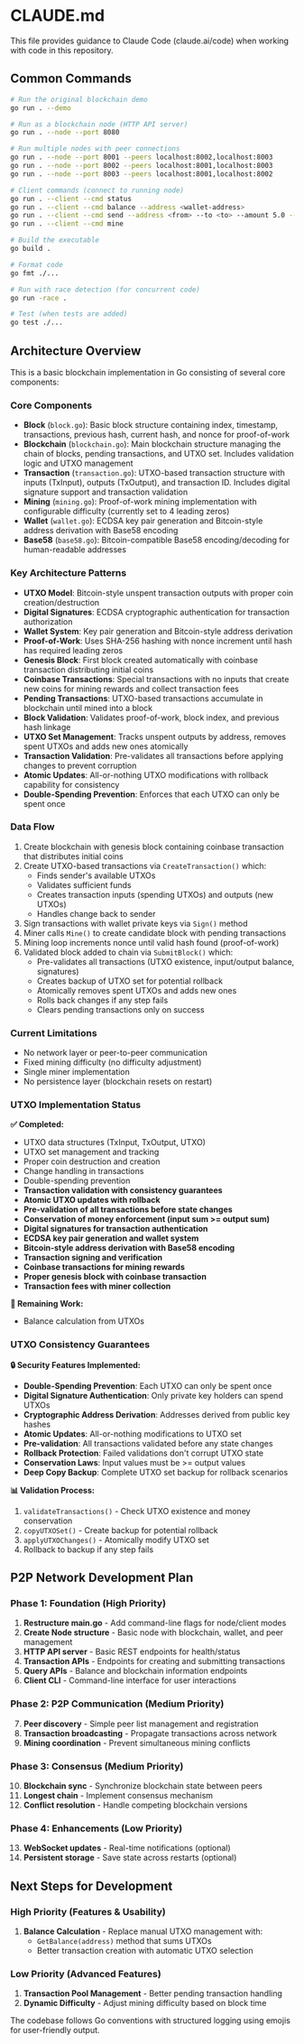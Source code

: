 # CLAUDE.md

This file provides guidance to Claude Code (claude.ai/code) when working with code in this repository.

## Common Commands

```bash
# Run the original blockchain demo
go run . --demo

# Run as a blockchain node (HTTP API server)
go run . --node --port 8080

# Run multiple nodes with peer connections
go run . --node --port 8001 --peers localhost:8002,localhost:8003
go run . --node --port 8002 --peers localhost:8001,localhost:8003
go run . --node --port 8003 --peers localhost:8001,localhost:8002

# Client commands (connect to running node)
go run . --client --cmd status
go run . --client --cmd balance --address <wallet-address>
go run . --client --cmd send --address <from> --to <to> --amount 5.0 --fee 0.1
go run . --client --cmd mine

# Build the executable
go build .

# Format code
go fmt ./...

# Run with race detection (for concurrent code)
go run -race .

# Test (when tests are added)
go test ./...
```

## Architecture Overview

This is a basic blockchain implementation in Go consisting of several core components:

### Core Components

- **Block** (`block.go`): Basic block structure containing index, timestamp, transactions, previous hash, current hash, and nonce for proof-of-work
- **Blockchain** (`blockchain.go`): Main blockchain structure managing the chain of blocks, pending transactions, and UTXO set. Includes validation logic and UTXO management
- **Transaction** (`transaction.go`): UTXO-based transaction structure with inputs (TxInput), outputs (TxOutput), and transaction ID. Includes digital signature support and transaction validation
- **Mining** (`mining.go`): Proof-of-work mining implementation with configurable difficulty (currently set to 4 leading zeros)
- **Wallet** (`wallet.go`): ECDSA key pair generation and Bitcoin-style address derivation with Base58 encoding
- **Base58** (`base58.go`): Bitcoin-compatible Base58 encoding/decoding for human-readable addresses

### Key Architecture Patterns

- **UTXO Model**: Bitcoin-style unspent transaction outputs with proper coin creation/destruction
- **Digital Signatures**: ECDSA cryptographic authentication for transaction authorization
- **Wallet System**: Key pair generation and Bitcoin-style address derivation
- **Proof-of-Work**: Uses SHA-256 hashing with nonce increment until hash has required leading zeros
- **Genesis Block**: First block created automatically with coinbase transaction distributing initial coins
- **Coinbase Transactions**: Special transactions with no inputs that create new coins for mining rewards and collect transaction fees
- **Pending Transactions**: UTXO-based transactions accumulate in blockchain until mined into a block
- **Block Validation**: Validates proof-of-work, block index, and previous hash linkage
- **UTXO Set Management**: Tracks unspent outputs by address, removes spent UTXOs and adds new ones atomically
- **Transaction Validation**: Pre-validates all transactions before applying changes to prevent corruption
- **Atomic Updates**: All-or-nothing UTXO modifications with rollback capability for consistency
- **Double-Spending Prevention**: Enforces that each UTXO can only be spent once

### Data Flow

1. Create blockchain with genesis block containing coinbase transaction that distributes initial coins
2. Create UTXO-based transactions via `CreateTransaction()` which:
   - Finds sender's available UTXOs
   - Validates sufficient funds
   - Creates transaction inputs (spending UTXOs) and outputs (new UTXOs)
   - Handles change back to sender
3. Sign transactions with wallet private keys via `Sign()` method
4. Miner calls `Mine()` to create candidate block with pending transactions
5. Mining loop increments nonce until valid hash found (proof-of-work)
6. Validated block added to chain via `SubmitBlock()` which:
   - Pre-validates all transactions (UTXO existence, input/output balance, signatures)
   - Creates backup of UTXO set for potential rollback
   - Atomically removes spent UTXOs and adds new ones
   - Rolls back changes if any step fails
   - Clears pending transactions only on success

### Current Limitations

- No network layer or peer-to-peer communication
- Fixed mining difficulty (no difficulty adjustment)
- Single miner implementation
- No persistence layer (blockchain resets on restart)

### UTXO Implementation Status

**✅ Completed:**
- UTXO data structures (TxInput, TxOutput, UTXO)
- UTXO set management and tracking
- Proper coin destruction and creation
- Change handling in transactions
- Double-spending prevention
- **Transaction validation with consistency guarantees**
- **Atomic UTXO updates with rollback**
- **Pre-validation of all transactions before state changes**
- **Conservation of money enforcement (input sum >= output sum)**
- **Digital signatures for transaction authentication**
- **ECDSA key pair generation and wallet system**
- **Bitcoin-style address derivation with Base58 encoding**
- **Transaction signing and verification**
- **Coinbase transactions for mining rewards**
- **Proper genesis block with coinbase transaction**
- **Transaction fees with miner collection**

**🚧 Remaining Work:**
- Balance calculation from UTXOs

### UTXO Consistency Guarantees

**🔒 Security Features Implemented:**
- **Double-Spending Prevention**: Each UTXO can only be spent once
- **Digital Signature Authentication**: Only private key holders can spend UTXOs
- **Cryptographic Address Derivation**: Addresses derived from public key hashes
- **Atomic Updates**: All-or-nothing modifications to UTXO set
- **Pre-validation**: All transactions validated before any state changes
- **Rollback Protection**: Failed validations don't corrupt UTXO state
- **Conservation Laws**: Input values must be >= output values
- **Deep Copy Backup**: Complete UTXO set backup for rollback scenarios

**📊 Validation Process:**
1. `validateTransactions()` - Check UTXO existence and money conservation
2. `copyUTXOSet()` - Create backup for potential rollback
3. `applyUTXOChanges()` - Atomically modify UTXO set
4. Rollback to backup if any step fails

## P2P Network Development Plan

### **Phase 1: Foundation (High Priority)**
1. **Restructure main.go** - Add command-line flags for node/client modes
2. **Create Node structure** - Basic node with blockchain, wallet, and peer management
3. **HTTP API server** - Basic REST endpoints for health/status
4. **Transaction APIs** - Endpoints for creating and submitting transactions
5. **Query APIs** - Balance and blockchain information endpoints
6. **Client CLI** - Command-line interface for user interactions

### **Phase 2: P2P Communication (Medium Priority)**
7. **Peer discovery** - Simple peer list management and registration
8. **Transaction broadcasting** - Propagate transactions across network
9. **Mining coordination** - Prevent simultaneous mining conflicts

### **Phase 3: Consensus (Medium Priority)**
10. **Blockchain sync** - Synchronize blockchain state between peers
11. **Longest chain** - Implement consensus mechanism
12. **Conflict resolution** - Handle competing blockchain versions

### **Phase 4: Enhancements (Low Priority)**
13. **WebSocket updates** - Real-time notifications (optional)
14. **Persistent storage** - Save state across restarts (optional)

## Next Steps for Development

### High Priority (Features & Usability)
1. **Balance Calculation** - Replace manual UTXO management with:
   - `GetBalance(address)` method that sums UTXOs
   - Better transaction creation with automatic UTXO selection

### Low Priority (Advanced Features)
1. **Transaction Pool Management** - Better pending transaction handling
2. **Dynamic Difficulty** - Adjust mining difficulty based on block time

The codebase follows Go conventions with structured logging using emojis for user-friendly output.